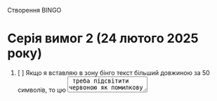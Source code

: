 Створення BINGO

# Серія вимог 2 (24 лютого 2025 року)

1. [ ] Якщо я вставляю в зону бінго текст більший довжиною за 50 символів, то цю <textarea> треба підсвітити червоною як помилкову шляхом додавання до `<textarea>` класу `error`
    * Коли ми виходимо з редагування то клас `error` набуває вся комірка
2. [ ] Реалізувати **автоматичне** масштабування тексту так, щоб він не змінював розмір клітинки бінго
    * Врахувати що зміна розміру тексту може відбуватися не тільки за події редагування, але й ще при зміні розміру вікна браузера
3. [ ] Коли я знаходжуся в режимі автора, я маю додаткову кнопку "Поділитися" яка дозволяє скопіювати посилання на сторінку в буфер обміну
4. [ ] Якщо відкрити сторінку за посиланням де завгодно (на іншому комп'ютері, в анонімній вкладці, у тому самому браузері) - відкривається бінго, яке було поширене на попередньому кроці
5. [ ] Різні посилання зберігають різний стан бінго (дивись вимогу 10 у 1 серії)
    * Тобто я можу мати дві відкриті вкладки з заповненням двох різних бінго одночасно і оновлення обох працюватиме коректно
6. [ ] Змінити зберігання стану поточного бінго що редагується з localStorage (вимога 10 у 1 серії) на хеш URL (не зберігати нічого в localStorage)
    * URL має оновлюватися коли ми виходимо з редагування клітинки **якщо** в нас немає помилок (вимога 8 у 1 серії, вимога 1 у цій серії)
7. [ ] Реалізувати логіку: якщо вмістом клітинки є текст "*" - то вона завжди обрана (її не можна вимкнути)
8. [ ] Реалізувати "фавіконку": коли бінго в процесі - жовтий квадрат, коли бінго завершено - зелений квадрат, коли бінго має помилки - червоний квадрат

Матеріали до серії вимог:
  * [offsetWidth](https://developer.mozilla.org/en-US/docs/Web/API/HTMLElement/offsetWidth) та аналогічно `offsetHeight`
      * додаткове питання: чим відрізняється `offsetWidth` від `clientWidth` від `scrollWidth`?
  * [resize](https://developer.mozilla.org/en-US/docs/Web/API/Window/resize_event)
  * [Location.hash](https://developer.mozilla.org/en-US/docs/Web/API/Location/hash)
  * [Favicon](https://developer.mozilla.org/en-US/docs/Web/HTML/Attributes/rel#icon)


# Серія вимог 1 (17 лютого 2025 року)

1. [x] Якщо перемикач "режим автора" не активовано, то клік по комірці приводить до її вибору (клас `selected`)
2. [ ] Виділення будь-яких 5 елементів по горизонталі, вертикалі **або диагоналі** повинно приводити до відображення повідомлення "BINGO!" внизу і кнопки "почати знову" (зверніть увагу, кнопка і сама панель вже є в HTML)
3. [ ] Натискання кнопки "почати знову" має приховувати панель з відображенням "BINGO!" і очищати таблицю
4. [ ] Активація перемикача "режим автора" має прибирати виділення елементів та виграша
5. [ ] В режимі автора клік по комірці не має призводити до її виділення
6. [ ] В режимі автора клік по комірці має приводити до її перетворення в `<textarea>` з текстом, що на даний момент присутній в комірці
7. [ ] Клік поза `<textarea>` яку ми редагуємо, має перетворити її назад в текст, що на даний момент присутній в `<textarea>`
8. [ ] Якщо на сторінці в режимі автора знаходяться дві комірки з однаковим текстом, то вони мають бути підсвічені червоним (клас `error` в CSS)
9. [ ] При спробі оновлення сторінки, якщо ми знаходимося в режимі автора і редагуємо комірку ми маємо вивести попередження про незбережені дані
10. [ ] При оновленні сторінки всі внесені вами зміни мають бути збережені (шляхом збереження їх в localStorage)

Матеріали до серії вимог:
  * [createElement](https://developer.mozilla.org/en-US/docs/Web/API/Document/createElement)
  * [addEventListener](https://developer.mozilla.org/en-US/docs/Web/API/EventTarget/addEventListener)
  * [submit](https://developer.mozilla.org/en-US/docs/Web/API/HTMLFormElement/submit)
  * [beforeunload](https://developer.mozilla.org/en-US/docs/Web/API/Window/beforeunload_event)
  * [confirm](https://developer.mozilla.org/en-US/docs/Web/API/Window/confirm)
  * [localStorage](https://developer.mozilla.org/en-US/docs/Web/API/Window/localStorage)
  * [JSON.stringify](https://developer.mozilla.org/en-US/docs/Web/JavaScript/Reference/Global_Objects/JSON/stringify)
  * [JSON.parse](https://developer.mozilla.org/en-US/docs/Web/JavaScript/Reference/Global_Objects/JSON/parse)
